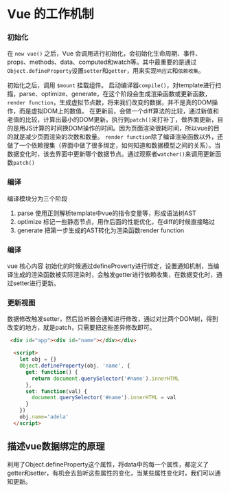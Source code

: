 # Vue 的工作机制


### 初始化

在 `new vue()` 之后，Vue 会调用进行初始化，会初始化生命周期、事件、props、methods、data、computed和watch等。其中最重要的是通过`Object.defineProperty`设置`setter`和`getter`，用来实现`响应式`和`依赖收集`。

初始化之后，调用 `$mount` 挂载组件。
启动编译器`compile()`，对template进行扫描，parse、optimize、generate，在这个阶段会生成渲染函数或更新函数，`render function`，生成虚拟节点数，将来我们改变的数据，并不是真的DOM操作，而是虚拟DOM上的数值。
在更新前，会做一个diff算法的比较，通过新值和老值的比较，计算出最小的DOM更新。执行到`patch()`来打补丁，做界面更新，目的是用JS计算的时间换DOM操作的时间。因为页面渲染很耗时间，所以vue的目的就是减少页面渲染的次数和数量。
`render function`除了编译渲染函数以外，还做了一个依赖搜集（界面中做了很多绑定，如何知道和数据模型之间的关系）。当数据变化时，该去界面中更新哪个数据节点。通过观察者`watcher()`来调用更新函数`patch()`

### 编译
编译模块分为三个阶段

1. parse 使用正则解析template中vue的指令变量等，形成语法树AST
2. optimize 标记一些静态节点，用作后面的性能优化，在diff的时候直接略过
3. generate 把第一步生成的AST转化为渲染函数render function

### 编译
vue 核心内容
初始化的时候通过defineProverty进行绑定，设置通知机制，当编译生成的渲染函数被实际渲染时，会触发getter进行依赖收集，在数据变化时，通过setter进行更新。

### 更新视图
数据修改触发setter，然后监听器会通知进行修改，通过对比两个DOM树，得到改变的地方，就是patch，只需要把这些差异修改即可。

```html
 <div id="app"><div id="name"></div></div>

  <script>
    let obj = {}
    Object.defineProperty(obj, 'name', {
      get: function() {
        return document.querySelector('#name').innerHTML
      },
      set: function(val) {
        document.querySelector('#name').innerHTML = val
      }
    })
    obj.name='adela'
  </script>
```


## 描述vue数据绑定的原理
利用了Object.defineProperty这个属性，将data中的每一个属性，都定义了getter和setter，有机会去监听这些属性的变化，当某些属性变化时，我们可以通知更新。

